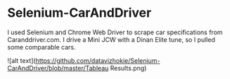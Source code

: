 # Selenium-CarAndDriver

I used Selenium and Chrome Web Driver to scrape car specifications from Caranddriver.com. I drive a Mini JCW with a Dinan Elite tune, so I pulled some comparable cars.

![alt text](https://github.com/datavizhokie/Selenium-CarAndDriver/blob/master/Tableau Results.png)
